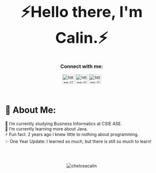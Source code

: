 <h1 align="center"  style="font-size:50px">⚡Hello there, I'm Calin.⚡</h1>
<h3 align="center">Connect with me:</h3>
<p align="center">
<a href="https://www.linkedin.com/in/chelceacalin/" target="blank"><img align="center" src="https://raw.githubusercontent.com/rahuldkjain/github-profile-readme-generator/master/src/images/icons/Social/linked-in-alt.svg" alt="https://www.linkedin.com/in/chelceacalin/" height="30" width="40" /></a>
<a href="https://www.facebook.com/chelcea.calin/" target="blank"><img align="center" src="https://raw.githubusercontent.com/rahuldkjain/github-profile-readme-generator/master/src/images/icons/Social/facebook.svg" alt="https://www.facebook.com/chelcea.calin/" height="30" width="40" /></a>
<a href="https://www.instagram.com/chelceacalin/" target="blank"><img align="center" src="https://raw.githubusercontent.com/rahuldkjain/github-profile-readme-generator/master/src/images/icons/Social/instagram.svg" alt="https://www.instagram.com/chelceacalin/" height="30" width="40" /></a>
</p>

<br>


# 💫 About Me:
🔭 I’m currently studying Business Informatics at CSIE ASE.<br>🌱 I’m currently learning more about Java.<br>⚡ Fun fact: 2 years ago I knew little to nothing about programming.<br>✨ One Year Update: I learned so much, but there is still so much to learn!




</div>
<br> <br>
<p align="center">
  <img align="center" src="https://github-readme-stats.vercel.app/api/top-langs?username=chelceacalin&show_icons=true&locale=en&layout=compact" alt="chelceacalin" />
</p>




